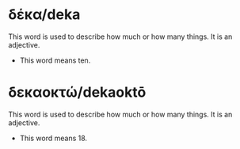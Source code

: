 # δέκα/deka
This word is used to describe how much or how many things. It is an adjective.

* This word means ten.

# δεκαοκτώ/dekaoktō
This word is used to describe how much or how many things. It is an adjective.

* This word means 18. 
